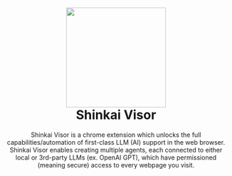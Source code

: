 <h1 align="center">
  <img src="../assets/visor-logo.png" width="224px"/><br/>
  Shinkai Visor
</h1>
<p align="center">Shinkai Visor is a chrome extension which unlocks the full capabilities/automation of first-class LLM (AI) support in the web browser. Shinkai Visor enables creating multiple agents, each connected to either local or 3rd-party LLMs (ex. OpenAI GPT), which have permissioned (meaning secure) access to every webpage you visit.
</p>
